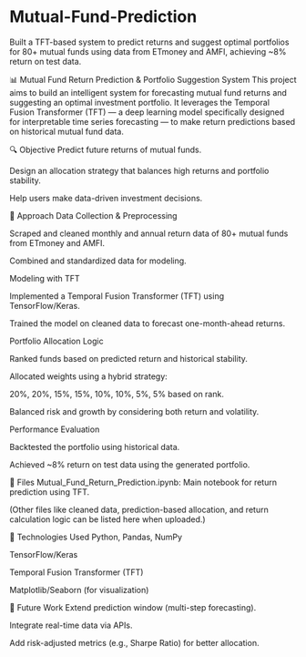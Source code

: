 # Mutual-Fund-Prediction
Built a TFT-based system to predict returns and suggest optimal portfolios for 80+ mutual funds using data from ETmoney and AMFI, achieving ~8% return on test data.

📊 Mutual Fund Return Prediction & Portfolio Suggestion System
This project aims to build an intelligent system for forecasting mutual fund returns and suggesting an optimal investment portfolio. It leverages the Temporal Fusion Transformer (TFT) — a deep learning model specifically designed for interpretable time series forecasting — to make return predictions based on historical mutual fund data.

🔍 Objective
Predict future returns of mutual funds.

Design an allocation strategy that balances high returns and portfolio stability.

Help users make data-driven investment decisions.

🧠 Approach
Data Collection & Preprocessing

Scraped and cleaned monthly and annual return data of 80+ mutual funds from ETmoney and AMFI.

Combined and standardized data for modeling.

Modeling with TFT

Implemented a Temporal Fusion Transformer (TFT) using TensorFlow/Keras.

Trained the model on cleaned data to forecast one-month-ahead returns.

Portfolio Allocation Logic

Ranked funds based on predicted return and historical stability.

Allocated weights using a hybrid strategy:

20%, 20%, 15%, 15%, 10%, 10%, 5%, 5% based on rank.

Balanced risk and growth by considering both return and volatility.

Performance Evaluation

Backtested the portfolio using historical data.

Achieved ~8% return on test data using the generated portfolio.

📁 Files
Mutual_Fund_Return_Prediction.ipynb: Main notebook for return prediction using TFT.

(Other files like cleaned data, prediction-based allocation, and return calculation logic can be listed here when uploaded.)

📌 Technologies Used
Python, Pandas, NumPy

TensorFlow/Keras

Temporal Fusion Transformer (TFT)

Matplotlib/Seaborn (for visualization)

🚀 Future Work
Extend prediction window (multi-step forecasting).

Integrate real-time data via APIs.

Add risk-adjusted metrics (e.g., Sharpe Ratio) for better allocation.
